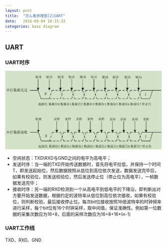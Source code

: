 ```yaml
---
layout: post
title:  "怎么看原理图[2]UART"
date:   2016-09-04 18:15:33
categories: base diagram
---
```


## UART

### UART时序

![UART时序图](/images/uart.jpg)

- 空闲状态：TXD\RXD与GND之间的电平为高电平；
- 发送时序：当一端的TXD开始传送数据时，首先将电平拉低，并保持一个时间T，即发送起始位，然后数据按照从低位到高位依次发送，数据发送完毕后，如果有校验位，则发送校验位，然后发送停止位（停止位为高电平），一帧数据发送完毕；
- 接收时序：另一端的RXD检测到一个从高电平到低电平的下降沿，即判断出对方要开始发送数据，根据约定的波特率从低位到高位依次接收，如果有校验位，则判断校验，最后接收停止位。每次bit位接收按照16倍波特率的时钟频率进行采样，每个bit位有16个时钟采样，取中间值，保证准确性。例如第一位数据的采集次数应为16+8，后面的采样次数应为16+8+16*(n-1)

### UART工作线
TXD、RXD、GND
